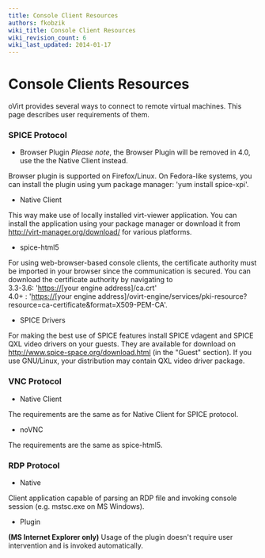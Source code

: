 ```yaml
---
title: Console Client Resources
authors: fkobzik
wiki_title: Console Client Resources
wiki_revision_count: 6
wiki_last_updated: 2014-01-17
---
```


# Console Clients Resources

oVirt provides several ways to connect to remote virtual machines. This page describes user requirements of them.

### SPICE Protocol

*   Browser Plugin
*Please note*, the Browser Plugin will be removed in 4.0, use the the Native Client instead.

Browser plugin is supported on Firefox/Linux. On Fedora-like systems, you can install the plugin using yum package manager: 'yum install spice-xpi'.

*   Native Client

This way make use of locally installed virt-viewer application. You can install the application using your package manager or download it from <http://virt-manager.org/download/> for various platforms.

*   spice-html5

For using web-browser-based console clients, the certificate authority must be imported in your browser since the communication is secured. You can download the certificate authority by navigating to<br>
  3.3-3.6: '<https://>[your engine address]/ca.crt'<br>
  4.0+ : '<https://>[your engine address]/ovirt-engine/services/pki-resource?resource=ca-certificate&format=X509-PEM-CA'.

*   SPICE Drivers

For making the best use of SPICE features install SPICE vdagent and SPICE QXL video drivers on your guests. They are available for download on <http://www.spice-space.org/download.html> (in the "Guest" section). If you use GNU/Linux, your distribution may contain QXL video driver package.

### VNC Protocol

*   Native Client

The requirements are the same as for Native Client for SPICE protocol.

*   noVNC

The requirements are the same as spice-html5.

### RDP Protocol

*   Native

Client application capable of parsing an RDP file and invoking console session (e.g. mstsc.exe on MS Windows).

*   Plugin

<b>(MS Internet Explorer only)</b> Usage of the plugin doesn't require user intervention and is invoked automatically.
